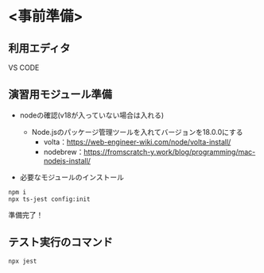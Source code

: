 # <事前準備>

## 利用エディタ

VS CODE
## 演習用モジュール準備

* nodeの確認(v18が入っていない場合は入れる)
  * Node.jsのパッケージ管理ツールを入れてバージョンを18.0.0にする
    * volta：https://web-engineer-wiki.com/node/volta-install/
    * nodebrew：https://fromscratch-y.work/blog/programming/mac-nodejs-install/

* 必要なモジュールのインストール
  
```
npm i
npx ts-jest config:init
```

準備完了！

## テスト実行のコマンド
```
npx jest
```